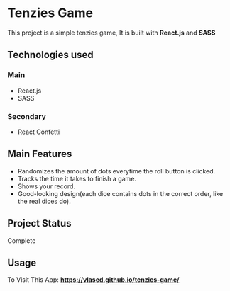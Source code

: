 # Tenzies Game

This project is a simple tenzies game, It is built with **React.js** and **SASS**

## Technologies used

### Main

+ React.js
+ SASS

### Secondary

+ React Confetti

## Main Features

+ Randomizes the amount of dots everytime the roll button is clicked.
+ Tracks the time it takes to finish a game.
+ Shows your record.
+ Good-looking design(each dice contains dots in the correct order, like the real dices do).  

## Project Status

Complete

## Usage

To Visit This App: **https://vlased.github.io/tenzies-game/**
